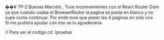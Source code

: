 ��#   T P - 2 
 
 Buenas Marcelo , Tuve incomvenientes con el React Router Dom ya que cuando usaba el BrowserRouter la pagina se ponia en blanco y no supe como continuar. Por ende tuve que poner las 4 paginas en solo una . Si me pudiera ayudar con eso se lo agradeceria 


// Para ver el codigo cd .\prueba\

